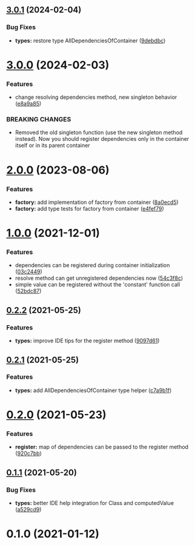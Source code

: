 ## [3.0.1](https://github.com/megazazik/factory-di/compare/v3.0.0...v3.0.1) (2024-02-04)


### Bug Fixes

* **types:** restore type AllDependenciesOfContainer ([9debdbc](https://github.com/megazazik/factory-di/commit/9debdbcb1f7ee90226eb29e6fbf8854e83a8f01c))



# [3.0.0](https://github.com/megazazik/factory-di/compare/v2.0.0...v3.0.0) (2024-02-03)


### Features

* change resolving dependencies method, new singleton behavior ([e8a9a85](https://github.com/megazazik/factory-di/commit/e8a9a85394fc52c771acfeac25e7500ebffd47cc))


### BREAKING CHANGES

* Removed the old singleton function (use the new singleton method instead). Now you
should register dependencies only in the container itself or in its parent container



# [2.0.0](https://github.com/megazazik/factory-di/compare/v1.0.0...v2.0.0) (2023-08-06)


### Features

* **factory:** add implementation of factory from container ([8a0ecd5](https://github.com/megazazik/factory-di/commit/8a0ecd558de7a7d5625cb0d9e4df880fac25369e))
* **factory:** add type tests for factory from container ([e4fef79](https://github.com/megazazik/factory-di/commit/e4fef79169596ef5a7b75cf2e3371f4da51f5354))



# [1.0.0](https://github.com/megazazik/factory-di/compare/v0.2.2...v1.0.0) (2021-12-01)


### Features

* dependencies can be registered during container initialization ([03c2449](https://github.com/megazazik/factory-di/commit/03c244999d86233b921c15058b935f67cf8f00e9))
* resolve method can get unregistered dependencies now ([54c3f8c](https://github.com/megazazik/factory-di/commit/54c3f8cc96efe972ac0ab8900679b2912bfd07be))
* simple value can be registered without the 'constant' function call ([52bdc87](https://github.com/megazazik/factory-di/commit/52bdc87cda279a7ccab0765f155fae4c5fd72ae5))



## [0.2.2](https://github.com/megazazik/factory-di/compare/v0.2.1...v0.2.2) (2021-05-25)


### Features

* **types:** improve IDE tips for the register method ([9097d61](https://github.com/megazazik/factory-di/commit/9097d610bc7a8dbcf38fb80ecd47c973b98e0383))



## [0.2.1](https://github.com/megazazik/factory-di/compare/v0.2.0...v0.2.1) (2021-05-25)


### Features

* **types:** add AllDependenciesOfContainer type helper ([c7a9b1f](https://github.com/megazazik/factory-di/commit/c7a9b1f6ead2003f494aa3e41e1bda85e29fdb97))



# [0.2.0](https://github.com/megazazik/factory-di/compare/v0.1.1...v0.2.0) (2021-05-23)


### Features

* **register:** map of dependencies can be passed to the register method ([920c7bb](https://github.com/megazazik/factory-di/commit/920c7bbc00acfda149b4f64fcf0470eeba24ceea))



## [0.1.1](https://github.com/megazazik/factory-di/compare/v0.1.0...v0.1.1) (2021-05-20)


### Bug Fixes

* **types:** better IDE help integration for Class and computedValue ([a529cd9](https://github.com/megazazik/factory-di/commit/a529cd93cf8ea7bf9fa47fa4b3d03e3f07fb4b95))



# 0.1.0 (2021-01-12)



